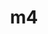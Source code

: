---
title: "m4"
layout: cache
categories: [package, develop-2023-09-03]
meta: {"versions": ["1.4.19"], "compilers": ["apple-clang@=14.0.0", "gcc@=11.1.0", "gcc@=11.3.0", "gcc@=12.1.0", "gcc@=7.3.1", "gcc@=7.5.0", "oneapi@=2023.2.0"], "oss": ["amzn2", "ubuntu18.04", "ubuntu20.04", "ubuntu22.04", "ventura"], "platforms": ["darwin", "linux"], "targets": ["aarch64", "neoverse_n1", "ppc64le", "x86_64", "x86_64_v3"], "stacks": ["aws-isc", "aws-isc-aarch64", "build_systems", "data-vis-sdk", "e4s", "e4s-oneapi", "e4s-power", "gpu-tests", "ml-darwin-aarch64-mps", "ml-linux-x86_64-cpu", "ml-linux-x86_64-cuda", "ml-linux-x86_64-rocm", "radiuss", "radiuss-aws", "radiuss-aws-aarch64", "root", "tutorial"], "num_specs": 10, "num_specs_by_stack": {"ml-darwin-aarch64-mps": 1, "root": 10, "aws-isc-aarch64": 2, "radiuss-aws-aarch64": 2, "aws-isc": 1, "radiuss-aws": 1, "radiuss": 1, "build_systems": 1, "e4s-power": 1, "data-vis-sdk": 1, "e4s": 1, "gpu-tests": 1, "e4s-oneapi": 1, "ml-linux-x86_64-cpu": 1, "ml-linux-x86_64-cuda": 1, "tutorial": 2, "ml-linux-x86_64-rocm": 1}}
spec_details: [{"hash": "zagyqzp6izvl7ul6staqzdmlxwfh2nzn", "compiler": "apple-clang@=14.0.0", "versions": ["1.4.19"], "os": "ventura", "platform": "darwin", "target": "aarch64", "variants": ["build_system=autotools", "patches=9dc5fbd,bfdffa7", "+sigsegv"], "stacks": ["ml-darwin-aarch64-mps", "root"], "size": "-", "tarball": "https://binaries.spack.io/releases/develop-2023-09-03/build_cache/darwin-ventura-aarch64/apple-clang-14.0.0/m4-1.4.19/darwin-ventura-aarch64-apple-clang-14.0.0-m4-1.4.19-zagyqzp6izvl7ul6staqzdmlxwfh2nzn.spack"}, {"hash": "kex332efyr6f4epxyegk3kzcovh6ynvs", "compiler": "gcc@=7.3.1", "versions": ["1.4.19"], "os": "amzn2", "platform": "linux", "target": "aarch64", "variants": ["build_system=autotools", "patches=9dc5fbd,bfdffa7", "+sigsegv"], "stacks": ["root", "aws-isc-aarch64", "radiuss-aws-aarch64"], "size": "-", "tarball": "https://binaries.spack.io/releases/develop-2023-09-03/build_cache/linux-amzn2-aarch64/gcc-7.3.1/m4-1.4.19/linux-amzn2-aarch64-gcc-7.3.1-m4-1.4.19-kex332efyr6f4epxyegk3kzcovh6ynvs.spack"}, {"hash": "gxz4yhosf3izfhd352doniz7h2mrq2gi", "compiler": "gcc@=7.3.1", "versions": ["1.4.19"], "os": "amzn2", "platform": "linux", "target": "neoverse_n1", "variants": ["build_system=autotools", "patches=9dc5fbd,bfdffa7", "+sigsegv"], "stacks": ["root", "aws-isc-aarch64", "radiuss-aws-aarch64"], "size": "-", "tarball": "https://binaries.spack.io/releases/develop-2023-09-03/build_cache/linux-amzn2-neoverse_n1/gcc-7.3.1/m4-1.4.19/linux-amzn2-neoverse_n1-gcc-7.3.1-m4-1.4.19-gxz4yhosf3izfhd352doniz7h2mrq2gi.spack"}, {"hash": "4qu5zv6buybzql7cjo2vthcknhuf4v65", "compiler": "gcc@=7.3.1", "versions": ["1.4.19"], "os": "amzn2", "platform": "linux", "target": "x86_64_v3", "variants": ["build_system=autotools", "patches=9dc5fbd,bfdffa7", "+sigsegv"], "stacks": ["aws-isc", "root", "radiuss-aws"], "size": "-", "tarball": "https://binaries.spack.io/releases/develop-2023-09-03/build_cache/linux-amzn2-x86_64_v3/gcc-7.3.1/m4-1.4.19/linux-amzn2-x86_64_v3-gcc-7.3.1-m4-1.4.19-4qu5zv6buybzql7cjo2vthcknhuf4v65.spack"}, {"hash": "hlgnfutzovscj24t3n2uz3zs2l2c2j7l", "compiler": "gcc@=7.5.0", "versions": ["1.4.19"], "os": "ubuntu18.04", "platform": "linux", "target": "x86_64_v3", "variants": ["build_system=autotools", "patches=9dc5fbd,bfdffa7", "+sigsegv"], "stacks": ["radiuss", "root", "build_systems"], "size": "-", "tarball": "https://binaries.spack.io/releases/develop-2023-09-03/build_cache/linux-ubuntu18.04-x86_64_v3/gcc-7.5.0/m4-1.4.19/linux-ubuntu18.04-x86_64_v3-gcc-7.5.0-m4-1.4.19-hlgnfutzovscj24t3n2uz3zs2l2c2j7l.spack"}, {"hash": "n4ndpenfgj3oiafmaarzfalfum5glnoc", "compiler": "gcc@=11.1.0", "versions": ["1.4.19"], "os": "ubuntu20.04", "platform": "linux", "target": "ppc64le", "variants": ["build_system=autotools", "patches=9dc5fbd,bfdffa7", "+sigsegv"], "stacks": ["e4s-power", "root"], "size": "-", "tarball": "https://binaries.spack.io/releases/develop-2023-09-03/build_cache/linux-ubuntu20.04-ppc64le/gcc-11.1.0/m4-1.4.19/linux-ubuntu20.04-ppc64le-gcc-11.1.0-m4-1.4.19-n4ndpenfgj3oiafmaarzfalfum5glnoc.spack"}, {"hash": "5ss6xh3qm7jgp5xncjwfu7ymzvcvyiwv", "compiler": "gcc@=11.1.0", "versions": ["1.4.19"], "os": "ubuntu20.04", "platform": "linux", "target": "x86_64_v3", "variants": ["build_system=autotools", "patches=9dc5fbd,bfdffa7", "+sigsegv"], "stacks": ["data-vis-sdk", "e4s", "gpu-tests", "root"], "size": "-", "tarball": "https://binaries.spack.io/releases/develop-2023-09-03/build_cache/linux-ubuntu20.04-x86_64_v3/gcc-11.1.0/m4-1.4.19/linux-ubuntu20.04-x86_64_v3-gcc-11.1.0-m4-1.4.19-5ss6xh3qm7jgp5xncjwfu7ymzvcvyiwv.spack"}, {"hash": "r2fmqiuwdfiynfxofslslxaogxql4r42", "compiler": "oneapi@=2023.2.0", "versions": ["1.4.19"], "os": "ubuntu20.04", "platform": "linux", "target": "x86_64", "variants": ["build_system=autotools", "patches=9dc5fbd,bfdffa7", "+sigsegv"], "stacks": ["e4s-oneapi", "root"], "size": "-", "tarball": "https://binaries.spack.io/releases/develop-2023-09-03/build_cache/linux-ubuntu20.04-x86_64/oneapi-2023.2.0/m4-1.4.19/linux-ubuntu20.04-x86_64-oneapi-2023.2.0-m4-1.4.19-r2fmqiuwdfiynfxofslslxaogxql4r42.spack"}, {"hash": "6lanytyw4m6hsampgwl4orzhhr45ipa4", "compiler": "gcc@=11.3.0", "versions": ["1.4.19"], "os": "ubuntu22.04", "platform": "linux", "target": "x86_64_v3", "variants": ["build_system=autotools", "patches=9dc5fbd,bfdffa7", "+sigsegv"], "stacks": ["ml-linux-x86_64-cpu", "root", "ml-linux-x86_64-cuda", "tutorial", "ml-linux-x86_64-rocm"], "size": "-", "tarball": "https://binaries.spack.io/releases/develop-2023-09-03/build_cache/linux-ubuntu22.04-x86_64_v3/gcc-11.3.0/m4-1.4.19/linux-ubuntu22.04-x86_64_v3-gcc-11.3.0-m4-1.4.19-6lanytyw4m6hsampgwl4orzhhr45ipa4.spack"}, {"hash": "736hl7i6xabsqza6awjcoj22tpkhhoaa", "compiler": "gcc@=12.1.0", "versions": ["1.4.19"], "os": "ubuntu22.04", "platform": "linux", "target": "x86_64_v3", "variants": ["build_system=autotools", "patches=9dc5fbd,bfdffa7", "+sigsegv"], "stacks": ["tutorial", "root"], "size": "-", "tarball": "https://binaries.spack.io/releases/develop-2023-09-03/build_cache/linux-ubuntu22.04-x86_64_v3/gcc-12.1.0/m4-1.4.19/linux-ubuntu22.04-x86_64_v3-gcc-12.1.0-m4-1.4.19-736hl7i6xabsqza6awjcoj22tpkhhoaa.spack"}]
---